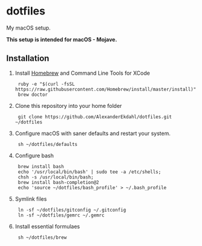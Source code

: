 # dotfiles

My macOS setup.

**This setup is intended for macOS - Mojave.**

## Installation

1. Install [Homebrew](http://mxcl.github.com/homebrew/) and Command Line Tools for XCode

        ruby -e "$(curl -fsSL https://raw.githubusercontent.com/Homebrew/install/master/install)"
        brew doctor

1. Clone this repository into your home folder

        git clone https://github.com/AlexanderEkdahl/dotfiles.git ~/dotfiles

1. Configure macOS with saner defaults and restart your system.

        sh ~/dotfiles/defaults

1. Configure bash

        brew install bash
        echo '/usr/local/bin/bash' | sudo tee -a /etc/shells;
        chsh -s /usr/local/bin/bash;
        brew install bash-completion@2
        echo 'source ~/dotfiles/bash_profile' > ~/.bash_profile

1. Symlink files

        ln -sf ~/dotfiles/gitconfig ~/.gitconfig
        ln -sf ~/dotfiles/gemrc ~/.gemrc

1. Install essential formulaes

        sh ~/dotfiles/brew
